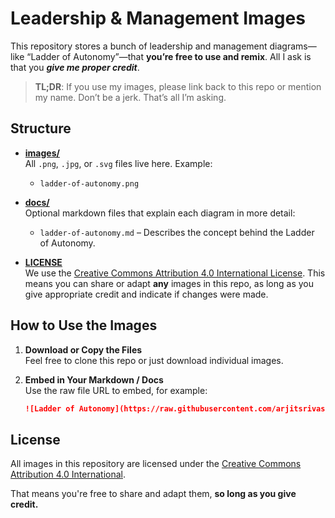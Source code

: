 # Leadership & Management Images

This repository stores a bunch of leadership and management diagrams—like “Ladder of Autonomy”—that **you’re free to use and remix**. All I ask is that you **_give me proper credit_**. 

> **TL;DR**: If you use my images, please link back to this repo or mention my name. Don’t be a jerk. That’s all I’m asking.

## Structure

- **[images/](images/)**  
  All `.png`, `.jpg`, or `.svg` files live here. Example:  
  - `ladder-of-autonomy.png`
  
- **[docs/](docs/)**  
  Optional markdown files that explain each diagram in more detail:
  - `ladder-of-autonomy.md` – Describes the concept behind the Ladder of Autonomy.  

- **[LICENSE](LICENSE)**  
  We use the [Creative Commons Attribution 4.0 International License](https://creativecommons.org/licenses/by/4.0/). This means you can share or adapt **any** images in this repo, as long as you give appropriate credit and indicate if changes were made.

## How to Use the Images

1. **Download or Copy the Files**  
   Feel free to clone this repo or just download individual images.

2. **Embed in Your Markdown / Docs**  
   Use the raw file URL to embed, for example:

   ```markdown
   ![Ladder of Autonomy](https://raw.githubusercontent.com/arjitsrivastava/leadership-images/refs/heads/main/images/ladder_of_autonomy.png)

## License

All images in this repository are licensed under the
[Creative Commons Attribution 4.0 International](LICENSE.md).

That means you're free to share and adapt them, **so long as you give credit.**
